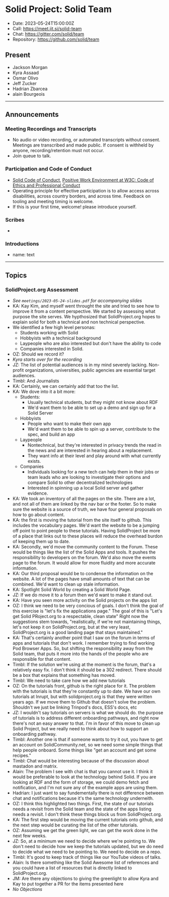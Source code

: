 # Solid Project: Solid Team

* Date: 2023-05-24T15:00:00Z
* Call: https://meet.jit.si/solid-team
* Chat: https://gitter.com/solid/team
* Repository: https://github.com/solid/team


## Present
 * Jackson Morgan
 * Kyra Assaad
 * Osmar Olivo
 * Jeff Zucker
 * Hadrian Zbarcea
 * alain Bourgeois
---

## Announcements

### Meeting Recordings and Transcripts
* No audio or video recording, or automated transcripts without consent. Meetings are transcribed and made public. If consent is withheld by anyone, recording/retention must not occur.
* Join queue to talk.


### Participation and Code of Conduct
* [Solid Code of Conduct](https://github.com/solid/process/blob/main/code-of-conduct.md), [Positive Work Environment at W3C: Code of Ethics and Professional Conduct](https://www.w3.org/Consortium/cepc/)
* Operating principle for effective participation is to allow access across disabilities, across country borders, and across time. Feedback on tooling and meeting timing is welcome.
* If this is your first time, welcome! please introduce yourself.

### Scribes

* 

### Introductions
* name: text

---

## Topics

### SolidProject.org Assessment
* _See `meetings/2023-05-24-slides.pdf` for accompanying slides_
* KA: Kay Kim, and myself went throught the site and tried to see how to improve it from a content perspective. We started by assessing what purpose the site serves. We hypthosized that SolidProject.org hopes to explain solid for both a technical and non technical perspective.
* We identified a few high level personas:
    * Students working with Solid
    * Hobbyists with a technical background
    * Laypeople who are also interested but don't have the ability to code
    * Companies interested in Solid.
* OZ: Should we record it? 
* *Kyra starts over for the recording*
* JZ: The list of potential audiences is in my mind severely lacking.  Non-profit organizations, universities, public agencies are essential target audiences.
* Timbl: And Journalists 
* KA: Certainly, we can certainly add that too the list.
* KA: We dove into it a bit more:
    * Students:
        * Usually technical students, but they might not know about RDF
        * We'd want them to be able to set up a demo and sign up for a Solid Server
    * Hobbyists
        * People who want to make their own app
        * We'd want them to be able to spin up a server, contribute to the spec, and build an app
    * Laypeople
        * Nontechnical, but they're interested in privacy trends the read in the news and are interested in hearing about a replacement.
        * They want info at their level and play around with what currently exists.
    * Companies
        * Individuals looking for a new tech can help them in their jobs or team leads who are looking to investigate their options and compare Solid to other decentralized technologies
        * Interested in spinning up a local Solid server and gather evidence.
* KA: We took an inventory of all the pages on the site. There are a lot, and not all of them are linked by the nav bar or the footer. So to make sure the website is a source of truth, we have four general proposals on how to go about content.
* KA: the first is moving the tutorial from the site itself to github. This includes the vocabulary pages. We'd want the website to be a jumping off point to point people to these tutorials. Having SolidProject be more of a place that links out to these places will reduce the overhead burdon of keeping them up to date.
* KA: Secondly, we'd move the community content to the Forum. These would be things like the list of the Solid Apps and tools. It pushes the responsibility to developers on the forum. We'd also move the events page to the forum. It would allow for more fluidity and more accurate information.
* KA: Our third proposal would be to condense the information on the website. A lot of the pages have small amounts of text that can be combined. We'd want to clean up stale information.
* KA: Spotlight Solid World by creating a Solid World Page.
* JZ: If we do move it to a forum then we'd want to make it stand out.
* KA: Have you seen more activity on the Solid projects on the apps list
* OZ: I think we need to be very concious of goals. I don't think the goal of this exercise is "let's fix the applications page." The goal of this is "Let's get Solid PRoject.org to a respectable, clean state" Right now the suggestions stem towards, "realistically, if we're not maintaining things, let's not keep it on SolidProject.org, but at the very least, SolidProject.org is a good landing page that stays maintained."
* KA: That's certainly another point that I saw on the forum in terms of apps and tutorials that don't work. I remember trying to find working Pod Browser Apps. So, but shifting the responsibility away from the Solid team, that puts it more into the hands of the people who are responsible for that content.
* Timbl: If the solution we're using at the moment is the forum, that's a relatively easy fix. I don't think it should be a 302 redirect. There should be a box that explains that something has moved.
* Timbl: We need to take care how we add new tutorials
* OZ: On the tutorials front, github is the right place for it. The problem with the tutorials is that they're constantly up to date. We have our own tutorials at Inrupt, but with solidproject.org is that they were written years ago. If we move them to Github that doesn't solve the problem. Shouldn't we just be linking Trinpod's docs, ESS's docs, etc
* JZ: I wouldn't say tutorials on servers is what we should do. the purpose of tutorials is to address different onboarding pathways, and right now there's not an easy answer to that. I'm in favor of this move to clean up Solid Project, but we really need to think about how to support an onboarding pathway.
* Timbl: Another one is that if someone wants to try it out, you have to get an account on SolidCommunity.net, so we need some simple things that help people onboard. Some things like "get an account and get some recipes."
* Timbl: Chat would be interesting because of the discussion about mastadon and matrix.
* Alain: The problem I see with chat is that you cannot use it. I think it would be preferable to look at the technology behind Solid. If you are looking at RDF and the form of storage, we could demo fetch and notification, and I'm not sure any of the example apps are using them.
* Hadrian: I just want to say fundementally there is not difference between chat and notifications because it's the same technology underneith.
* OZ: I think this highlighted two things. First, the state of our tutorials needs a revisit from the Solid team and the state of the apps listing needs a revisit. I don't think these things block us from SolidProject.org.
* KA: The first step would be moving the current tutorials onto github, and the next step would be curating the list of the other tutorials. 
* OZ: Assuming we get the green light, we can get the work done in the next few weeks.
* JZ: So, at a minimum we need to decide where we're pointing to. We don't need to decide how we keep the tutorials updated, but we do need to decide what we need to be pointing to. We need to decide on a repo.
* Timbl: It's good to keep track of things like our YouTube videos of talks.
* Alain: Is there something like the Solid Awesome list of references and you could have a list of resources that is directly linked to SolidProject.org.
* JM: Are there any objections to giving the greenlight to allow Kyra and Kay to put together a PR for the items presented here
* *No Objections*

